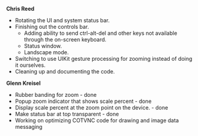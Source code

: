 **Chris Reed**

  * Rotating the UI and system status bar.
  * Finishing out the controls bar.
    * Adding ability to send ctrl-alt-del and other keys not available through the on-screen keyboard.
    * Status window.
    * Landscape mode.
  * Switching to use UIKit gesture processing for zooming instead of doing it ourselves.
  * Cleaning up and documenting the code.

**Glenn Kreisel**

  * Rubber banding for zoom - done
  * Popup zoom indicator that shows scale percent - done
  * Display scale percent at the zoom point on the device. - done
  * Make status bar at top transparent - done
  * Working on optimizing COTVNC code for drawing and image data messaging